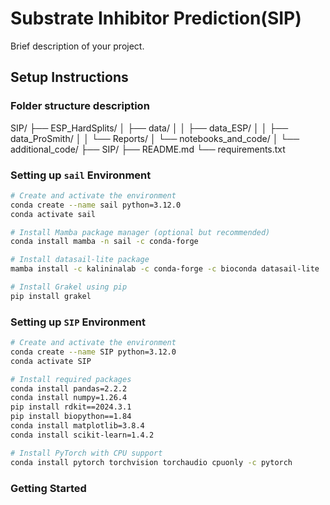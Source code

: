 # Substrate Inhibitor Prediction(SIP)

Brief description of your project.

## Setup Instructions
###  Folder structure description
SIP/
├── ESP_HardSplits/
│ ├── data/
│ │ ├── data_ESP/
│ │ ├── data_ProSmith/
│ │ └── Reports/
│ └── notebooks_and_code/
│   └── additional_code/
├── SIP/
├── README.md
└── requirements.txt

### Setting up `sail` Environment

```bash
# Create and activate the environment
conda create --name sail python=3.12.0
conda activate sail

# Install Mamba package manager (optional but recommended)
conda install mamba -n sail -c conda-forge

# Install datasail-lite package
mamba install -c kalininalab -c conda-forge -c bioconda datasail-lite

# Install Grakel using pip
pip install grakel
```
### Setting up `SIP` Environment

```bash
# Create and activate the environment
conda create --name SIP python=3.12.0
conda activate SIP

# Install required packages
conda install pandas=2.2.2
conda install numpy=1.26.4
pip install rdkit==2024.3.1
pip install biopython==1.84
conda install matplotlib=3.8.4
conda install scikit-learn=1.4.2 

# Install PyTorch with CPU support
conda install pytorch torchvision torchaudio cpuonly -c pytorch
```

### Getting Started
```

```
